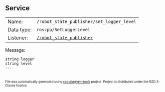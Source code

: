 <!--
File was automatically generated using 'ros-diagram-tools' project.
Project is distributed under the BSD 3-Clause license.
-->

## Service


|     |     |
| --- | --- |
| Name: | `/robot_state_publisher/set_logger_level` |
| Data type: | `roscpp/SetLoggerLevel` |
| Listener: | [`/robot_state_publisher`](n__robot_state_publisher.md) |

Message:
```
string logger
string level
---

```



</br>
<font size="1">
File was automatically generated using <a href="https://github.com/anetczuk/ros-diagram-tools"><i>ros-diagram-tools</i></a> project.
Project is distributed under the BSD 3-Clause license.
</font>
